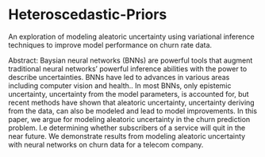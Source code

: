 # Heteroscedastic-Priors
An exploration of modeling aleatoric uncertainty using variational inference techniques to improve model performance on churn rate data.

Abstract:
Baysian neural networks (BNNs) are powerful tools that augment traditional neural
networks’ powerful inference abilities with the power to describe uncertainties. BNNs have led
to advances in various areas including computer vision and health.. In most BNNs, only
epistemic uncertainty, uncertainty from the model parameters, is accounted for, but recent
methods have shown that aleatoric uncertainty, uncertainty deriving from the data, can also be
modeled and lead to model improvements. In this paper, we argue for modeling aleatoric
uncertainty in the churn prediction problem. I.e determining whether subscribers of a service will
quit in the near future. We demonstrate results from modeling aleatoric uncertainty with neural
networks on churn data for a telecom company.
